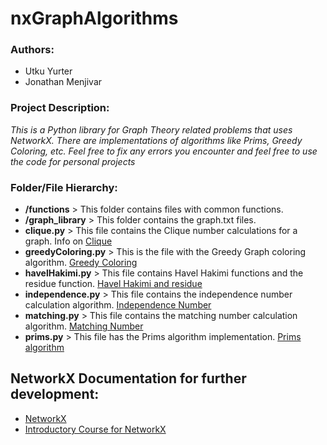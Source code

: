 # nxGraphAlgorithms

### Authors:
- Utku Yurter
- Jonathan Menjivar

### Project Description:
*This is a Python library for Graph Theory related problems that uses NetworkX. There are implementations of algorithms like Prims, Greedy Coloring, etc.
Feel free to fix any errors you encounter and feel free to use the code for personal projects*

### Folder/File Hierarchy:
- **/functions** > This folder contains files with common functions.
- **/graph_library** > This folder contains the graph.txt files.
- **clique.py** > This file contains the Clique number calculations for a graph. Info on [Clique](https://en.wikipedia.org/wiki/Clique_(graph_theory))
- **greedyColoring.py** > This is the file with the Greedy Graph coloring algorithm. [Greedy Coloring](https://en.wikipedia.org/wiki/Greedy_coloring)
- **havelHakimi.py** > This file contains Havel Hakimi functions and the residue function. [Havel Hakimi and residue](https://en.wikipedia.org/wiki/Havel%E2%80%93Hakimi_algorithm)
- **independence.py** > This file contains the independence number calculation algorithm. [Independence Number](https://en.wikipedia.org/wiki/Independent_set_(graph_theory))
- **matching.py** > This file contains the matching number calculation algorithm. [Matching Number](https://en.wikipedia.org/wiki/Matching_(graph_theory))
- **prims.py** > This file has the Prims algorithm implementation. [Prims algorithm](https://en.wikipedia.org/wiki/Prim%27s_algorithm)

## NetworkX Documentation for further development:
- [NetworkX](https://networkx.github.io/documentation/networkx-2.3/)
- [Introductory Course for NetworkX](https://www.datacamp.com/community/tutorials/networkx-python-graph-tutorial)
